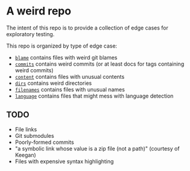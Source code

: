 # A weird repo

The intent of this repo is to provide a collection of edge cases for exploratory testing.

This repo is organized by type of edge case:

- [`blame`](./blame) contains files with weird git blames
- [`commits`](./commits) contains weird commits (or at least docs for tags containing weird commits)
- [`content`](./content) contains files with unusual contents
- [`dirs`](./deep) contains weird directories
- [`filenames`](./filenames) contains files with unusual names
- [`language`](./language) contains files that might mess with language detection

## TODO

- File links
- Git submodules
- Poorly-formed commits
- "a symbolic link whose value is a zip file (not a path)" (courtesy of Keegan)
- Files with expensive syntax highlighting
